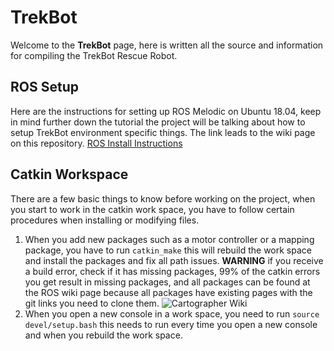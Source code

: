 # TrekBot 

Welcome to the **TrekBot** page, here is written all the source and information for compiling the TrekBot Rescue Robot.

## ROS Setup
Here are the instructions for setting up ROS Melodic on Ubuntu 18.04, keep in mind further down the tutorial the project will be talking about how to setup TrekBot environment specific things. The link leads to the wiki page on this repository.
[ROS Install Instructions](https://github.com/Rafcin/TrekBot/wiki/ROS-Install)

## Catkin Workspace
There are a few basic things to know before working on the project, when you start to work in the catkin work space, you have to follow certain procedures when installing or modifying files.
1. When you add new packages such as a motor controller or a mapping package, you have to run `catkin_make` this will rebuild the work space and install the packages and fix all path issues. **WARNING** if you receive a build error, check if it has missing packages, 99% of the catkin errors you get result in missing packages, and all packages can be found at the ROS wiki page because all packages have existing pages with the git links you need to clone them.
![Cartographer Wiki](https://imgur.com/a/ydxC4Vm)
2. When you open a new console in a work space, you need to run `source devel/setup.bash` 
this needs to run every time you open a new console and when you rebuild the work space.
